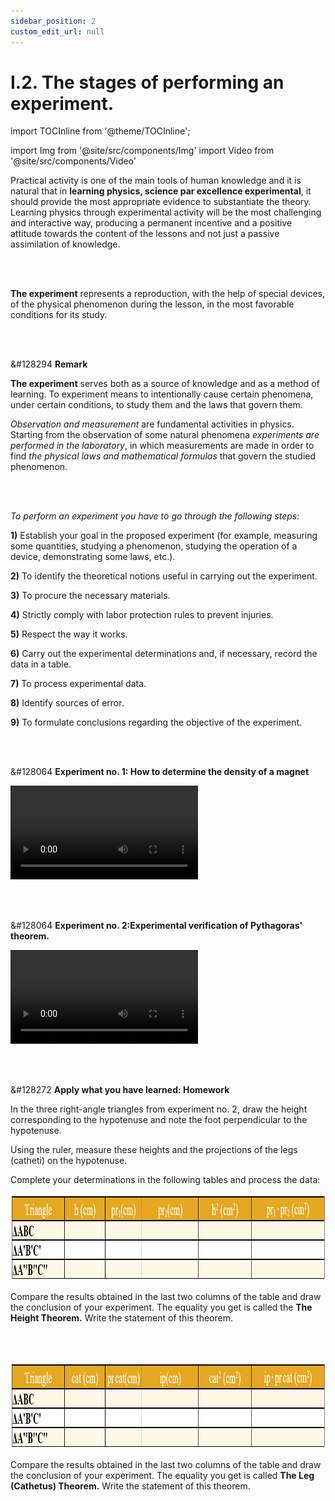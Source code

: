 ```yaml
---
sidebar_position: 2
custom_edit_url: null
---
```


# I.2. The stages of performing an experiment.


import TOCInline from '@theme/TOCInline';

<TOCInline toc={toc} />



import Img from '@site/src/components/Img'
import Video from '@site/src/components/Video'




<div class="alert alert--secondary" role="alert">


Practical activity is one of the main tools of human knowledge and it is natural that in **learning physics, science par excellence experimental**, it should provide the most appropriate evidence to substantiate the theory. Learning physics through experimental activity will be the most challenging and interactive way, producing a permanent incentive and a positive attitude towards the content of the lessons and not just a passive assimilation of knowledge.




</div>



<br></br>

<div class="alert alert--primary" role="alert">

**The experiment** represents a reproduction, with the help of special devices, of the physical phenomenon during the lesson, in the most favorable conditions for its study.

</div>

<br></br>




<div class="alert alert--secondary" role="alert">

&#128294 **Remark**


**The experiment** serves both as a source of knowledge and as a method of learning. To experiment means to intentionally cause certain phenomena, under certain conditions, to study them and the laws that govern them.


_Observation and measurement_ are fundamental activities in physics. Starting from the observation of some natural phenomena _experiments are performed in the laboratory_, in which measurements are made in order to find _the physical laws and mathematical formulas_ that govern the studied phenomenon.


</div>



<br></br>


<div class="alert alert--info" role="alert">


_To perform an experiment you have to go through the following steps:_



**1)** Establish your goal in the proposed experiment (for example, measuring some quantities, studying a phenomenon, studying the operation of a device, demonstrating some laws, etc.).

**2)** To identify the theoretical notions useful in carrying out the experiment.

**3)** To procure the necessary materials.

**4)** Strictly comply with labor protection rules to prevent injuries.

**5)** Respect the way it works.

**6)** Carry out the experimental determinations and, if necessary, record the data in a table.

**7)** To process experimental data.

**8)** Identify sources of error.

**9)** To formulate conclusions regarding the objective of the experiment.



</div>


<br></br>




<div class="alert alert--success" role="alert">

&#128064 **Experiment no. 1: How to determine the density of a magnet**




<Video src="https://www.youtube.com/embed/Z9sNM5yP1LE" lazy={false} />




**Needed materials:**    
3 natural magnets of different sizes, scales or scales, water in a graduated cylinder, ruler, graph paper (math sheet).

<br></br>

**Experiment description:**
- Weigh each magnet in turn to determine its mass.
- Measure the volume of each magnet with the graduated cylinder.
- Fill in the data in the following table and process it.



<Img className="img-responsive4" src="fizica/clasa7/capitolul1/I-2-the-stages-of-performing-an-experiment-picture1-data-table-how-to-determine-the-density-of-a-magnet-experiment.png" width="1000" height="564" lazy={false} />



<br></br>
<br></br>


- Gives the result of the measurement:

<Img className="img-responsive4" src="fizica/clasa7/capitolul1/I-2-the-stages-of-performing-an-experiment-picture2-measurement-result-how-to-determine-the-density-of-a-magnet-experiment.png" width="1000" height="97" lazy={false} />

<br></br>
<br></br>




- Graph the body mass according to its volume. You will get a straight line. If you choose an arbitrary point on the right, you will find the body mass at a certain volume. For example for the red dot: we have m = 18,5 g and V = 4 cm<sup>3</sup> .


<Img className="img-responsive4" src="fizica/clasa7/capitolul1/I-2-the-stages-of-performing-an-experiment-picture3-graph-how-to-determine-the-density-of-a-magnet-experiment.png" width="1000" height="563" />



<br></br>
<br></br>
<br></br>


**What do you notice?**
> For a certain substance, the higher its mass, the higher its volume.

<br></br>


**Experiment conclusion:**
Density is a constant for a particular substance, being equal to the ratio of mass to body volume.

</div>










<br></br>

<div class="alert alert--success" role="alert">

&#128064 **Experiment no. 2:Experimental verification of Pythagoras' theorem.**



<Video src="https://www.youtube.com/embed/0adcK-6uPxM" />




**Needed materials:**    
Ruler, graph paper (math sheet).

<br></br>

**Experiment description:**
- Draw three right triangles of different sizes on the graph paper.
- Measure, for each, the length of the hypotenuse (the side opposite the right angle) and the two legs (catheti).
- Fill in the data in the following table and process it.


<Img className="img-responsive4" src="fizica/clasa7/capitolul1/I-2-the-stages-of-performing-an-experiment-picture4-data-table-experimental-verification-of-pythagoras-theorem.png" width="1000" height="122" />


<br></br>
<br></br>



**What do you notice?**
> The more the hypotenuse squared, the more the sum of the squares of the legs (catheti) increases.


<br></br>



<Img className="img-responsive4" src="fizica/clasa7/capitolul1/I-2-the-stages-of-performing-an-experiment-picture5-graph-experimental-verification-of-pythagoras-theorem.png" width="1000" height="563" />


<br></br>
<br></br>
<br></br>




**Experiment conclusion:**
- In a right-angle triangle, the square of the hypotenuse is equal to the sum of the squares of the two legs (catheti).

</div>


<br></br>




<div class="alert alert--warning" role="alert">

&#128272 **Apply what you have learned: Homework**


In the three right-angle triangles from experiment no. 2, draw the height corresponding to the hypotenuse and note the foot perpendicular to the hypotenuse.

Using the ruler, measure these heights and the projections of the legs (catheti) on the hypotenuse.

Complete your determinations in the following tables and process the data:



<Img className="img-responsive4" src="fizica/clasa7/capitolul1/I-2-the-stages-of-performing-an-experiment-picture6-data-table-verification-of-the-height-theorem.png" width="1000" height="139" />


Compare the results obtained in the last two columns of the table and draw the conclusion of your experiment. The equality you get is called the **The Height Theorem.** Write the statement of this theorem.


<br></br>



<Img className="img-responsive4" src="fizica/clasa7/capitolul1/I-2-the-stages-of-performing-an-experiment-picture7-data-table-verification-of-the-cathetus-theorem.png" width="1000" height="139" />



Compare the results obtained in the last two columns of the table and draw the conclusion of your experiment. The equality you get is called **The Leg (Cathetus) Theorem.** Write the statement of this theorem.


</div>






